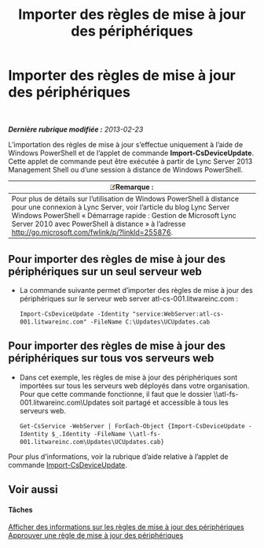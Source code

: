 ﻿---
title: Importer des règles de mise à jour des périphériques
TOCTitle: Importer des règles de mise à jour des périphériques
ms:assetid: 919e9c87-912b-4bc9-92e7-5998fc2e0bf0
ms:mtpsurl: https://technet.microsoft.com/fr-fr/library/JJ994056(v=OCS.15)
ms:contentKeyID: 53095466
ms.date: 05/20/2016
mtps_version: v=OCS.15
ms.translationtype: HT
---

# Importer des règles de mise à jour des périphériques

 

_**Dernière rubrique modifiée :** 2013-02-23_

L’importation des règles de mise à jour s’effectue uniquement à l’aide de Windows PowerShell et de l’applet de commande **Import-CsDeviceUpdate**. Cette applet de commande peut être exécutée à partir de Lync Server 2013 Management Shell ou d’une session à distance de Windows PowerShell.

<table>
<thead>
<tr class="header">
<th><img src="images/Gg398920.note(OCS.15).gif" title="note" alt="note" />Remarque :</th>
</tr>
</thead>
<tbody>
<tr class="odd">
<td>Pour plus de détails sur l’utilisation de Windows PowerShell à distance pour une connexion à Lync Server, voir l’article du blog Lync Server Windows PowerShell « Démarrage rapide : Gestion de Microsoft Lync Server 2010 avec PowerShell à distance » à l’adresse <a href="http://go.microsoft.com/fwlink/p/?linkid=255876">http://go.microsoft.com/fwlink/p/?linkId=255876</a>.</td>
</tr>
</tbody>
</table>



## Pour importer des règles de mise à jour des périphériques sur un seul serveur web

  - La commande suivante permet d’importer des règles de mise à jour des périphériques sur le serveur web server atl-cs-001.litwareinc.com :
    
        Import-CsDeviceUpdate -Identity "service:WebServer:atl-cs-001.litwareinc.com" -FileName C:\Updates\UCUpdates.cab

## Pour importer des règles de mise à jour des périphériques sur tous vos serveurs web

  - Dans cet exemple, les règles de mise à jour des périphériques sont importées sur tous les serveurs web déployés dans votre organisation. Pour que cette commande fonctionne, il faut que le dossier \\\\atl-fs-001.litwareinc.com\\Updates soit partagé et accessible à tous les serveurs web.
    
        Get-CsService -WebServer | ForEach-Object {Import-CsDeviceUpdate -Identity $_.Identity -FileName \\atl-fs-001.litwareinc.com\Updates\UCUpdates.cab}

Pour plus d’informations, voir la rubrique d’aide relative à l’applet de commande [Import-CsDeviceUpdate](import-csdeviceupdate.md).

## Voir aussi

#### Tâches

[Afficher des informations sur les règles de mise à jour des périphériques](lync-server-2013-view-information-about-device-update-rules.md)  
[Approuver une règle de mise à jour des périphériques](lync-server-2013-approve-a-device-update-rule.md)

